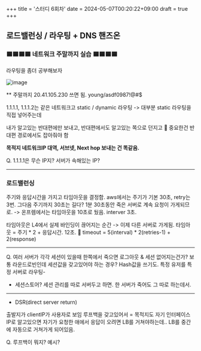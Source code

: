 +++
title = '스터디 6회차'
date = 2024-05-07T00:20:22+09:00
draft = true
+++
## 로드밸런싱 / 라우팅 + DNS 핸즈온

### 🟦🟦🟦🟦 네트워크 주말까지 실습 🟦🟦🟦🟦
라우팅을 좀더 공부해보자

![image](https://github.com/user-attachments/assets/f384a6f9-2e66-43f5-9fa0-bf09d6f4e94d)


** 주말까지
20.41.105.230 쓰면 됨.
young/asdf0987!@#$

1.1.1.1, 1.1.1.2는 같은 네트워크고
static / dynamic 라우팅 -> 대부분 static 라우팅을 직접 넣어주는데

내가 알고있는 반대편에만 보내고,
반대편에서도 알고있는 쪽으로 던지고
💎 중요한건 반대편 경로에서도 잡아줘야 함

**목적지 네트워크IP 대역, 서브넷, Next hop 보내는 건 똑같음.**

Q. 1.1.1.1은 무슨 IP지? 서버가 속해있는 IP?


---
### 로드밸런싱
주기와 응답시간을 가지고 타임아웃을 결정함.
aws에서는 주기가 기본 30초, retry는 3번.
그다음 주기까지 30초는 길다?
1분 30초동안 죽은 서버로 계속 요청이 가게되므로.
-> 온프렘에서는 타임아웃을 10초로 뒀음.
interver 3초.

타임아웃은 L4에서 실제 바인딩이 끊어지는 순간 -> 이제 다른 서버로 가게됨.
타임아웃 = 주기 * 2 + 응답시간. 12초. 
💎 timeout = 5(interval) * 2(retries-1) + 2(response)

---
Q. 여러 서버가 각각 세션이 있을때 한쪽에서 죽으면 로그아웃 & 세션 없어지는건가?
보통 라운드로빈인데 
세션값을 갖고있어야 하는 경우? Hash값을 쓰기도.
특정 유저를 특정 서버로 라우팅-

* 세션스토어?
세션 관리를 따로 서버두고 하면.
한 서버가 죽어도 
그 따로 하는데서. 

---
* DSR(direct server return)

출발지가 clientIP가 사용자로 보임
루프백을 갖고있어서 = 목적지도 자기 인터페이스 IP로 알고있으면
자기가 요청한 애에서 응답이 오려면 LB를 거쳐야하는데..
LB를 중간에 자동으로 거쳐가게 되어있음. 

Q. 루프백이 뭐지? 예시?



